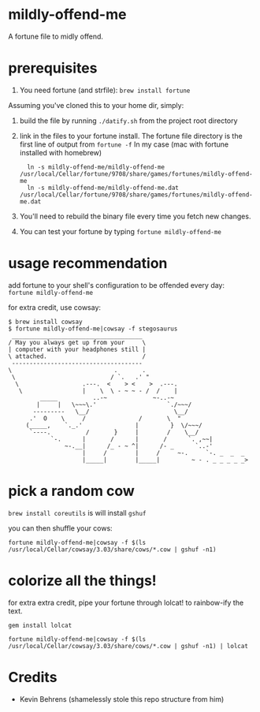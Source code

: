 # mildly-offend-me

A fortune file to midly offend. 

# prerequisites
1. You need fortune (and strfile): `brew install fortune`

Assuming you've cloned this to your home dir, simply:

1. build the file by running `./datify.sh` from the project root directory
2. link in the files to your fortune install.  The fortune file directory is the first line of output from
`fortune -f`
In my case (mac with fortune installed with homebrew)

         ln -s mildly-offend-me/mildly-offend-me /usr/local/Cellar/fortune/9708/share/games/fortunes/mildly-offend-me
         ln -s mildly-offend-me/mildly-offend-me.dat /usr/local/Cellar/fortune/9708/share/games/fortunes/mildly-offend-me.dat
3. You'll need to rebuild the binary file every time you fetch new changes.
4. You can test your fortune by typing `fortune mildly-offend-me`

# usage recommendation
add fortune to your shell's configuration to be offended every day:  
`fortune mildly-offend-me`

for extra credit, use cowsay:
```
$ brew install cowsay
$ fortune mildly-offend-me|cowsay -f stegosaurus
 _____________________________________
/ May you always get up from your     \
| computer with your headphones still |
\ attached.                           /
 -------------------------------------
\                             .       .
 \                           / `.   .' "
  \                  .---.  <    > <    >  .---.
   \                 |    \  \ - ~ ~ - /  /    |
         _____          ..-~             ~-..-~
        |     |   \~~~\.'                    `./~~~/
       ---------   \__/                        \__/
      .'  O    \     /               /       \  "
     (_____,    `._.'               |         }  \/~~~/
      `----.          /       }     |        /    \__/
            `-.      |       /      |       /      `. ,~~|
                ~-.__|      /_ - ~ ^|      /- _      `..-'
                     |     /        |     /     ~-.     `-. _  _  _
                     |_____|        |_____|         ~ - . _ _ _ _ _>
```

# pick a random cow
`brew install coreutils` is will install `gshuf`

you can then shuffle your cows:

`fortune mildly-offend-me|cowsay -f $(ls /usr/local/Cellar/cowsay/3.03/share/cows/*.cow | gshuf -n1)`

# colorize all the things!
for extra extra credit, pipe your fortune through lolcat! to rainbow-ify the text.

`gem install lolcat`


`fortune mildly-offend-me|cowsay -f $(ls /usr/local/Cellar/cowsay/3.03/share/cows/*.cow | gshuf -n1) | lolcat`

# Credits

 * Kevin Behrens (shamelessly stole this repo structure from him)
